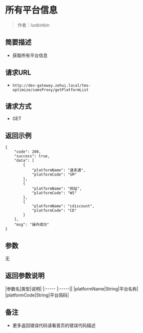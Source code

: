 # 所有平台信息

> 作者：luobinbin

## 简要描述

- 获取所有平台信息

## 请求URL
- ` http://dev-gateway.zehui.local/tms-optimize/samsProxy/getPlatformList `
  
## 请求方式
- GET
## 返回示例 

``` 
{
    "code": 200,
    "success": true,
    "data": [
        {
            "platformName": "速卖通",
            "platformCode": "SM"
        },
        {
            "platformName": "网站",
            "platformCode": "WS"
        },
        {
            "platformName": "cdiscount",
            "platformCode": "CD"
        }
    ],
    "msg": "操作成功"
}
```
## 参数
无

## 返回参数说明

|参数名|类型|说明|
|:-----  |:-----||
|platformName|String|平台名称|
|platformCode|String|平台简码|

## 备注 

- 更多返回错误代码请看首页的错误代码描述